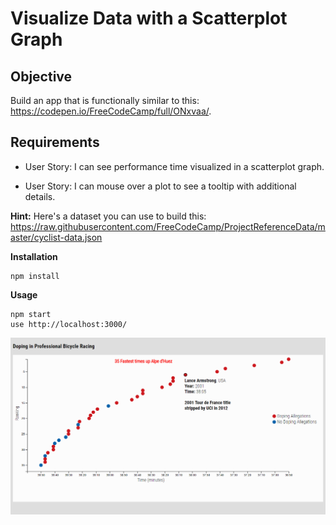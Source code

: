 ﻿# Visualize Data with a Scatterplot Graph


## Objective

Build an app that is functionally similar to this: https://codepen.io/FreeCodeCamp/full/ONxvaa/.

## Requirements

* User Story: I can see performance time visualized in a scatterplot graph.

* User Story: I can mouse over a plot to see a tooltip with additional details.

**Hint:** Here's a dataset you can use to build this: https://raw.githubusercontent.com/FreeCodeCamp/ProjectReferenceData/master/cyclist-data.json

**Installation**
```
npm install
```

**Usage**
```
npm start
use http://localhost:3000/
```
![](images/scatterChart2.png)

